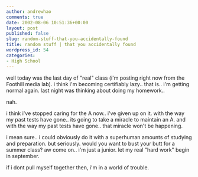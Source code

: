 ```yaml
---
author: andrewhao
comments: true
date: 2002-08-06 10:51:36+00:00
layout: post
published: false
slug: random-stuff-that-you-accidentally-found
title: random stuff | that you accidentally found
wordpress_id: 54
categories:
- High School
---
```


well today was the last day of "real" class (i'm posting right now from the Foothill media lab). i think i'm becoming certifiably lazy.. that is.. i'm getting normal again. last night was thinking about doing my homework..

nah.

i think i've stopped caring for the A now.. i've given up on it. with the way my past tests have gone.. its going to take a miracle to maintain an A. and with the way my past tests have gone.. that miracle won't be happening.

i mean sure.. i could obviously do it with a superhuman amounts of studying and preparation. but seriously. would you want to bust your butt for a summer class? aw come on.. i'm just a junior. let my real "hard work" begin in september.

if i dont pull myself together then, i'm in a world of trouble.
